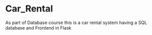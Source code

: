 # Car_Rental
As part of Database course this is a car rental system having a SQL database and Frontend in Flask
